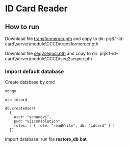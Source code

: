 # ID Card Reader

## How to run
Download file [transformerocr.pth](https://download.thigiacmaytinh.com/pretrain/transformerocr.pth) and copy to dir:
prj8.1-id-card\\server\\module\\CCCD\\transformerocr.pth

Download file [seq2seqocr.pth](https://download.thigiacmaytinh.com/pretrain/seq2seqocr.pth) and copy to dir:
prj8.1-id-card\\server\\module\\CCCD\\seq2seqocr.pth

### Import default database

Create database by cmd
```
mongo
```

```
use idcard
```


```
db.createUser(
  {
    user: "vohungvi",
    pwd: "viscomsolution",
    roles: [ { role: "readWrite", db: "idcard" } ]
  })

```

Import database: run file **restore_db.bat**